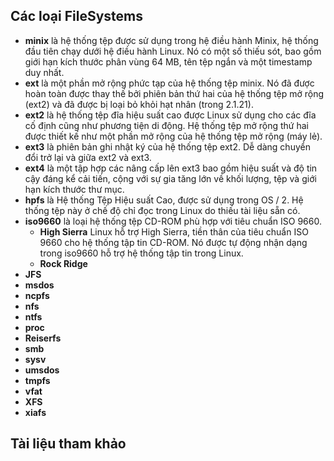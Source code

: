 
## Các loại FileSystems

- **minix** là hệ thống tệp được sử dụng trong hệ điều hành Minix, hệ thống đầu tiên chạy dưới hệ điều hành Linux. Nó có một số thiếu sót, bao gồm giới hạn kích thước phân vùng 64 MB, tên tệp ngắn và một timestamp duy nhất.
- **ext** là một phần mở rộng phức tạp của hệ thống tệp minix. Nó đã được hoàn toàn được thay thế bởi phiên bản thứ hai của hệ thống tệp mở rộng (ext2) và đã được bị loại bỏ khỏi hạt nhân (trong 2.1.21).
- **ext2** là hệ thống tệp đĩa hiệu suất cao được Linux sử dụng cho các đĩa cố định cũng như phương tiện di động. Hệ thống tệp mở rộng thứ hai được thiết kế như một phần mở rộng của hệ thống tệp mở rộng (máy lẻ).
- **ext3** là phiên bản ghi nhật ký của hệ thống tệp ext2. Dễ dàng chuyển đổi trở lại và giữa ext2 và ext3.
- **ext4** là một tập hợp các nâng cấp lên ext3 bao gồm hiệu suất và độ tin cậy đáng kể cải tiến, cộng với sự gia tăng lớn về khối lượng, tệp và giới hạn kích thước thư mục.
- **hpfs** là Hệ thống Tệp Hiệu suất Cao, được sử dụng trong OS / 2. Hệ thống tệp này ở chế độ chỉ đọc trong Linux do thiếu tài liệu sẵn có.
- **iso9660** là loại hệ thống tệp CD-ROM phù hợp với tiêu chuẩn ISO 9660.
  - **High Sierra** Linux hỗ trợ High Sierra, tiền thân của tiêu chuẩn ISO 9660 cho hệ thống tập tin CD-ROM. Nó được tự động nhận dạng trong iso9660 hỗ trợ hệ thống tập tin trong Linux.
  - **Rock Ridge**
- **JFS**
- **msdos**
- **ncpfs**
- **nfs**
- **ntfs**
- **proc**
- **Reiserfs**
- **smb**
- **sysv**
- **umsdos**
- **tmpfs**
- **vfat**
- **XFS**
- **xiafs**

## Tài liệu tham khảo
